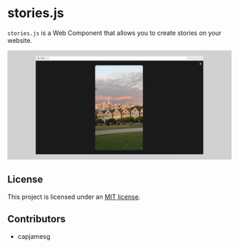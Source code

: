 # stories.js

`stories.js` is a Web Component that allows you to create stories on your website.

![An example story loaded by stories.js](stories.png)

## License

This project is licensed under an [MIT license](LICENSE).   

## Contributors

- capjamesg